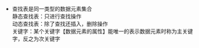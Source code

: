 - 查找表是同一类型的数据元素集合    
    静态查找表：只进行查找操作  
    动态查找表：除了查找还插入，删除操作  
    关键字：某个关键字【数据元素的属性】能唯一的表示数据元素时称为主关键字，反之为次关键字  
    